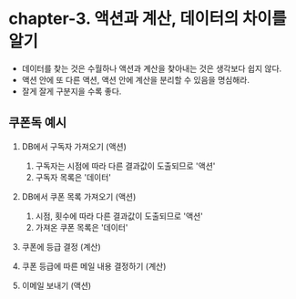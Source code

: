 # chapter-3. 액션과 계산, 데이터의 차이를 알기

- 데이터를 찾는 것은 수월하나 액션과 계산을 찾아내는 것은 생각보다 쉽지 않다.
- 액션 안에 또 다른 액션, 액션 안에 계산을 분리할 수 있음을 명심해라.
- 잘게 잘게 구분지을 수록 좋다.



## 쿠폰독 예시

1. DB에서 구독자 가져오기 (액션)
   1. 구독자는 시점에 따라 다른 결과값이 도출되므로 '액션'
   2. 구독자 목록은 '데이터'
2. DB에서 쿠폰 목록 가져오기 (액션)
   1. 시점, 횟수에 따라 다른 결과값이 도출되므로 '액션'
   2. 가져온 쿠폰 목록은 '데이터'

3. 쿠폰에 등급 결정 (계산)
4. 쿠폰 등급에 따른 메일 내용 결정하기 (계산)
5. 이메일 보내기 (액션)



